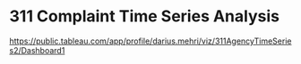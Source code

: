 # 311 Complaint Time Series Analysis

https://public.tableau.com/app/profile/darius.mehri/viz/311AgencyTimeSeries2/Dashboard1
